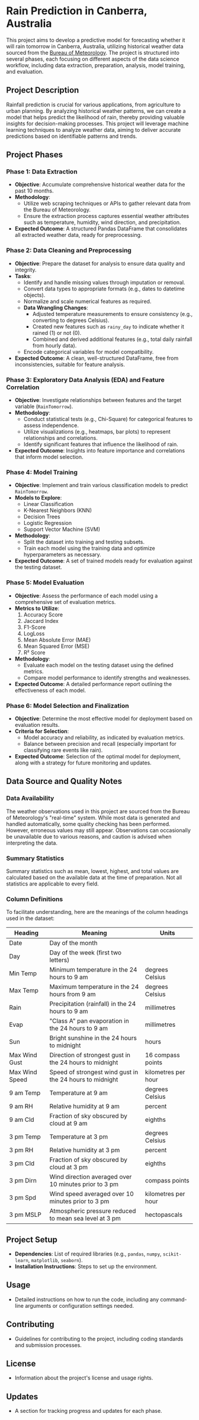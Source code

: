 # Rain Prediction in Canberra, Australia

This project aims to develop a predictive model for forecasting whether it will rain tomorrow in Canberra, Australia, utilizing historical weather data sourced from the [Bureau of Meteorology](http://www.bom.gov.au). The project is structured into several phases, each focusing on different aspects of the data science workflow, including data extraction, preparation, analysis, model training, and evaluation.

## Project Description

Rainfall prediction is crucial for various applications, from agriculture to urban planning. By analyzing historical weather patterns, we can create a model that helps predict the likelihood of rain, thereby providing valuable insights for decision-making processes. This project will leverage machine learning techniques to analyze weather data, aiming to deliver accurate predictions based on identifiable patterns and trends.

## Project Phases

### Phase 1: Data Extraction
- **Objective**: Accumulate comprehensive historical weather data for the past 10 months.
- **Methodology**:
  - Utilize web scraping techniques or APIs to gather relevant data from the Bureau of Meteorology.
  - Ensure the extraction process captures essential weather attributes such as temperature, humidity, wind direction, and precipitation.
- **Expected Outcome**: A structured Pandas DataFrame that consolidates all extracted weather data, ready for preprocessing.

### Phase 2: Data Cleaning and Preprocessing
- **Objective**: Prepare the dataset for analysis to ensure data quality and integrity.
- **Tasks**:
  - Identify and handle missing values through imputation or removal.
  - Convert data types to appropriate formats (e.g., dates to datetime objects).
  - Normalize and scale numerical features as required.
  - **Data Wrangling Changes**: 
    - Adjusted temperature measurements to ensure consistency (e.g., converting to degrees Celsius).
    - Created new features such as `rainy_day` to indicate whether it rained (1) or not (0).
    - Combined and derived additional features (e.g., total daily rainfall from hourly data).
  - Encode categorical variables for model compatibility.
- **Expected Outcome**: A clean, well-structured DataFrame, free from inconsistencies, suitable for feature analysis.

### Phase 3: Exploratory Data Analysis (EDA) and Feature Correlation
- **Objective**: Investigate relationships between features and the target variable (`RainTomorrow`).
- **Methodology**:
  - Conduct statistical tests (e.g., Chi-Square) for categorical features to assess independence.
  - Utilize visualizations (e.g., heatmaps, bar plots) to represent relationships and correlations.
  - Identify significant features that influence the likelihood of rain.
- **Expected Outcome**: Insights into feature importance and correlations that inform model selection.

### Phase 4: Model Training
- **Objective**: Implement and train various classification models to predict `RainTomorrow`.
- **Models to Explore**:
  - Linear Classification
  - K-Nearest Neighbors (KNN)
  - Decision Trees
  - Logistic Regression
  - Support Vector Machine (SVM)
- **Methodology**:
  - Split the dataset into training and testing subsets.
  - Train each model using the training data and optimize hyperparameters as necessary.
- **Expected Outcome**: A set of trained models ready for evaluation against the testing dataset.

### Phase 5: Model Evaluation
- **Objective**: Assess the performance of each model using a comprehensive set of evaluation metrics.
- **Metrics to Utilize**:
  1. Accuracy Score
  2. Jaccard Index
  3. F1-Score
  4. LogLoss
  5. Mean Absolute Error (MAE)
  6. Mean Squared Error (MSE)
  7. R² Score
- **Methodology**:
  - Evaluate each model on the testing dataset using the defined metrics.
  - Compare model performance to identify strengths and weaknesses.
- **Expected Outcome**: A detailed performance report outlining the effectiveness of each model.

### Phase 6: Model Selection and Finalization
- **Objective**: Determine the most effective model for deployment based on evaluation results.
- **Criteria for Selection**:
  - Model accuracy and reliability, as indicated by evaluation metrics.
  - Balance between precision and recall (especially important for classifying rare events like rain).
- **Expected Outcome**: Selection of the optimal model for deployment, along with a strategy for future monitoring and updates.

## Data Source and Quality Notes

### Data Availability
The weather observations used in this project are sourced from the Bureau of Meteorology's "real-time" system. While most data is generated and handled automatically, some quality checking has been performed. However, erroneous values may still appear. Observations can occasionally be unavailable due to various reasons, and caution is advised when interpreting the data.

### Summary Statistics
Summary statistics such as mean, lowest, highest, and total values are calculated based on the available data at the time of preparation. Not all statistics are applicable to every field.

### Column Definitions
To facilitate understanding, here are the meanings of the column headings used in the dataset:

| Heading        | Meaning                                                                  | Units                     |
|----------------|--------------------------------------------------------------------------|---------------------------|
| Date           | Day of the month                                                        |                           |
| Day            | Day of the week (first two letters)                                     |                           |
| Min Temp       | Minimum temperature in the 24 hours to 9 am                             | degrees Celsius           |
| Max Temp       | Maximum temperature in the 24 hours from 9 am                           | degrees Celsius           |
| Rain           | Precipitation (rainfall) in the 24 hours to 9 am                       | millimetres               |
| Evap           | "Class A" pan evaporation in the 24 hours to 9 am                      | millimetres               |
| Sun            | Bright sunshine in the 24 hours to midnight                             | hours                     |
| Max Wind Gust  | Direction of strongest gust in the 24 hours to midnight                 | 16 compass points         |
| Max Wind Speed | Speed of strongest wind gust in the 24 hours to midnight                | kilometres per hour       |
| 9 am Temp      | Temperature at 9 am                                                     | degrees Celsius           |
| 9 am RH        | Relative humidity at 9 am                                               | percent                   |
| 9 am Cld       | Fraction of sky obscured by cloud at 9 am                               | eighths                   |
| 3 pm Temp      | Temperature at 3 pm                                                     | degrees Celsius           |
| 3 pm RH        | Relative humidity at 3 pm                                               | percent                   |
| 3 pm Cld       | Fraction of sky obscured by cloud at 3 pm                               | eighths                   |
| 3 pm Dirn      | Wind direction averaged over 10 minutes prior to 3 pm                   | compass points            |
| 3 pm Spd       | Wind speed averaged over 10 minutes prior to 3 pm                       | kilometres per hour       |
| 3 pm MSLP      | Atmospheric pressure reduced to mean sea level at 3 pm                  | hectopascals             |

## Project Setup
- **Dependencies**: List of required libraries (e.g., `pandas`, `numpy`, `scikit-learn`, `matplotlib`, `seaborn`).
- **Installation Instructions**: Steps to set up the environment.

## Usage
- Detailed instructions on how to run the code, including any command-line arguments or configuration settings needed.

## Contributing
- Guidelines for contributing to the project, including coding standards and submission processes.

## License
- Information about the project's license and usage rights.

## Updates
- A section for tracking progress and updates for each phase.
